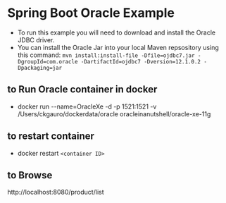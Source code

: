 # Spring Boot Oracle Example

* To run this example you will need to download and install the Oracle JDBC driver.
* You can install the Oracle Jar into your local Maven repsository using this command: `mvn install:install-file -Dfile=ojdbc7.jar -DgroupId=com.oracle -DartifactId=ojdbc7 -Dversion=12.1.0.2 -Dpackaging=jar`



## to Run Oracle container in docker
* docker run --name=OracleXe -d -p 1521:1521 -v /Users/ckgauro/dockerdata/oracle oracleinanutshell/oracle-xe-11g

## to restart container
* docker restart ```<container ID>```

## to Browse
http://localhost:8080/product/list

